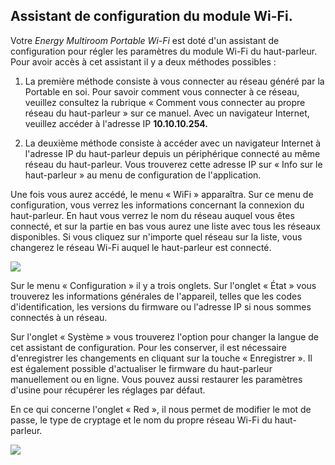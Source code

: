## Assistant de configuration du module Wi-Fi. 

Votre *Energy Multiroom Portable Wi-Fi* est doté d'un assistant de configuration pour régler les paramètres du module Wi-Fi du haut-parleur. 
Pour avoir accès à cet assistant il y a deux méthodes possibles : 

1. La première méthode consiste à vous connecter au réseau généré par la Portable en soi. Pour savoir comment vous connecter à ce réseau, veuillez consultez la rubrique « Comment vous connecter au propre réseau du haut-parleur » sur ce manuel. Avec un navigateur Internet, veuillez accéder à l'adresse IP <b>10.10.10.254.</b> 

2. La deuxième méthode consiste à accéder avec un navigateur Internet à l'adresse IP du haut-parleur depuis un périphérique connecté au même réseau du haut-parleur. Vous trouverez cette adresse IP sur « Info sur le haut-parleur » au menu de configuration de l'application. 

Une fois vous aurez accédé, le menu « WiFi » apparaîtra.  Sur ce menu de configuration, vous verrez les informations concernant la connexion du haut-parleur.  En haut vous verrez le nom du réseau auquel vous êtes connecté, et sur la partie en bas vous aurez une liste avec tous les réseaux disponibles. Si vous cliquez sur n'importe quel réseau sur la liste, vous changerez le réseau Wi-Fi auquel le haut-parleur est connecté. 

![](http://static.energysistem.com/images/manuals/42677/56ebd4a5124ee.jpg)
  
Sur le menu « Configuration » il y a trois onglets.  Sur l'onglet « État » vous trouverez les informations générales de l'appareil, telles que les codes d'identification, les versions du firmware ou l'adresse IP si nous sommes connectés à un réseau.   
  
Sur l'onglet « Système » vous trouverez l'option pour changer la langue de cet assistant de configuration.  Pour les conserver, il est nécessaire d'enregistrer les changements en cliquant sur la touche « Enregistrer ».  Il est également possible d'actualiser le firmware du haut-parleur manuellement ou en ligne.  Vous pouvez aussi restaurer les paramètres d'usine pour récupérer les réglages par défaut. 

En ce qui concerne l'onglet « Red », il nous permet de modifier le mot de passe, le type de cryptage et le nom du propre réseau Wi-Fi du haut-parleur. 

![](http://static.energysistem.com/images/manuals/42677/56ebd4a1708e3.jpg)
